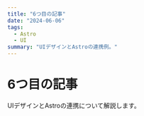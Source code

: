 ```yaml
---
title: "6つ目の記事"
date: "2024-06-06"
tags:
  - Astro
  - UI
summary: "UIデザインとAstroの連携例。"
---
```


# 6つ目の記事

UIデザインとAstroの連携について解説します。 